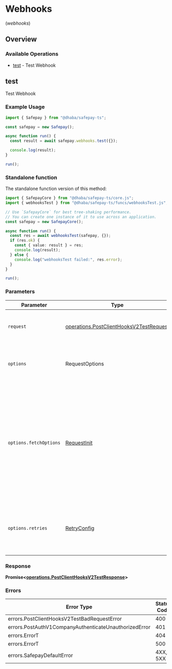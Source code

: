 # Webhooks
(*webhooks*)

## Overview

### Available Operations

* [test](#test) - Test Webhook

## test

Test Webhook

### Example Usage

```typescript
import { Safepay } from "@dhaba/safepay-ts";

const safepay = new Safepay();

async function run() {
  const result = await safepay.webhooks.test({});

  console.log(result);
}

run();
```

### Standalone function

The standalone function version of this method:

```typescript
import { SafepayCore } from "@dhaba/safepay-ts/core.js";
import { webhooksTest } from "@dhaba/safepay-ts/funcs/webhooksTest.js";

// Use `SafepayCore` for best tree-shaking performance.
// You can create one instance of it to use across an application.
const safepay = new SafepayCore();

async function run() {
  const res = await webhooksTest(safepay, {});
  if (res.ok) {
    const { value: result } = res;
    console.log(result);
  } else {
    console.log("webhooksTest failed:", res.error);
  }
}

run();
```

### Parameters

| Parameter                                                                                                                                                                      | Type                                                                                                                                                                           | Required                                                                                                                                                                       | Description                                                                                                                                                                    |
| ------------------------------------------------------------------------------------------------------------------------------------------------------------------------------ | ------------------------------------------------------------------------------------------------------------------------------------------------------------------------------ | ------------------------------------------------------------------------------------------------------------------------------------------------------------------------------ | ------------------------------------------------------------------------------------------------------------------------------------------------------------------------------ |
| `request`                                                                                                                                                                      | [operations.PostClientHooksV2TestRequest](../../models/operations/postclienthooksv2testrequest.md)                                                                             | :heavy_check_mark:                                                                                                                                                             | The request object to use for the request.                                                                                                                                     |
| `options`                                                                                                                                                                      | RequestOptions                                                                                                                                                                 | :heavy_minus_sign:                                                                                                                                                             | Used to set various options for making HTTP requests.                                                                                                                          |
| `options.fetchOptions`                                                                                                                                                         | [RequestInit](https://developer.mozilla.org/en-US/docs/Web/API/Request/Request#options)                                                                                        | :heavy_minus_sign:                                                                                                                                                             | Options that are passed to the underlying HTTP request. This can be used to inject extra headers for examples. All `Request` options, except `method` and `body`, are allowed. |
| `options.retries`                                                                                                                                                              | [RetryConfig](../../lib/utils/retryconfig.md)                                                                                                                                  | :heavy_minus_sign:                                                                                                                                                             | Enables retrying HTTP requests under certain failure conditions.                                                                                                               |

### Response

**Promise\<[operations.PostClientHooksV2TestResponse](../../models/operations/postclienthooksv2testresponse.md)\>**

### Errors

| Error Type                                            | Status Code                                           | Content Type                                          |
| ----------------------------------------------------- | ----------------------------------------------------- | ----------------------------------------------------- |
| errors.PostClientHooksV2TestBadRequestError           | 400                                                   | application/json                                      |
| errors.PostAuthV1CompanyAuthenticateUnauthorizedError | 401                                                   | application/json                                      |
| errors.ErrorT                                         | 404                                                   | application/json                                      |
| errors.ErrorT                                         | 500                                                   | application/json                                      |
| errors.SafepayDefaultError                            | 4XX, 5XX                                              | \*/\*                                                 |